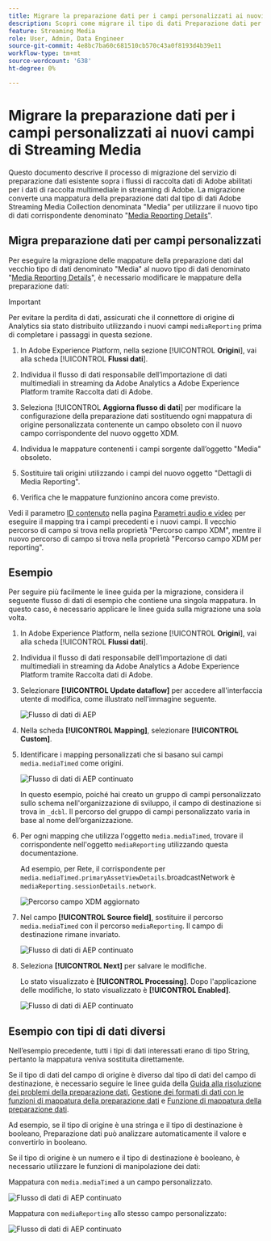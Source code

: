 ```yaml
---
title: Migrare la preparazione dati per i campi personalizzati ai nuovi campi di Streaming Media
description: Scopri come migrare il tipo di dati Preparazione dati per i campi personalizzati nei nuovi campi di Streaming Media
feature: Streaming Media
role: User, Admin, Data Engineer
source-git-commit: 4e8bc7ba60c681510cb570c43a0f8193d4b39e11
workflow-type: tm+mt
source-wordcount: '638'
ht-degree: 0%

---
```


# Migrare la preparazione dati per i campi personalizzati ai nuovi campi di Streaming Media

Questo documento descrive il processo di migrazione del servizio di preparazione dati esistente sopra i flussi di raccolta dati di Adobe abilitati per i dati di raccolta multimediale in streaming di Adobe. La migrazione converte una mappatura della preparazione dati dal tipo di dati Adobe Streaming Media Collection denominata &quot;Media&quot; per utilizzare il nuovo tipo di dati corrispondente denominato &quot;[Media Reporting Details](https://experienceleague.adobe.com/it/docs/experience-platform/xdm/data-types/media-reporting-details)&quot;.

## Migra preparazione dati per campi personalizzati

Per eseguire la migrazione delle mappature della preparazione dati dal vecchio tipo di dati denominato &quot;Media&quot; al nuovo tipo di dati denominato &quot;[Media Reporting Details](https://experienceleague.adobe.com/it/docs/experience-platform/xdm/data-types/media-reporting-details)&quot;, è necessario modificare le mappature della preparazione dati:

>[!IMPORTANT]
>
>Per evitare la perdita di dati, assicurati che il connettore di origine di Analytics sia stato distribuito utilizzando i nuovi campi `mediaReporting` prima di completare i passaggi in questa sezione.

1. In Adobe Experience Platform, nella sezione [!UICONTROL **Origini**], vai alla scheda [!UICONTROL **Flussi dati**].

1. Individua il flusso di dati responsabile dell’importazione di dati multimediali in streaming da Adobe Analytics a Adobe Experience Platform tramite Raccolta dati di Adobe.

1. Seleziona [!UICONTROL **Aggiorna flusso di dati**] per modificare la configurazione della preparazione dati sostituendo ogni mappatura di origine personalizzata contenente un campo obsoleto con il nuovo campo corrispondente del nuovo oggetto XDM.

1. Individua le mappature contenenti i campi sorgente dall’oggetto &quot;Media&quot; obsoleto.

1. Sostituire tali origini utilizzando i campi del nuovo oggetto &quot;Dettagli di Media Reporting&quot;.

1. Verifica che le mappature funzionino ancora come previsto.

Vedi il parametro [ID contenuto](https://experienceleague.adobe.com/it/docs/media-analytics/using/implementation/variables/audio-video-parameters#content-id) nella pagina [Parametri audio e video](https://experienceleague.adobe.com/it/docs/media-analytics/using/implementation/variables/audio-video-parameters) per eseguire il mapping tra i campi precedenti e i nuovi campi. Il vecchio percorso di campo si trova nella proprietà &quot;Percorso campo XDM&quot;, mentre il nuovo percorso di campo si trova nella proprietà &quot;Percorso campo XDM per reporting&quot;.

## Esempio

Per seguire più facilmente le linee guida per la migrazione, considera il seguente flusso di dati di esempio che contiene una singola mappatura. In questo caso, è necessario applicare le linee guida sulla migrazione una sola volta.

1. In Adobe Experience Platform, nella sezione [!UICONTROL **Origini**], vai alla scheda [!UICONTROL **Flussi dati**].

1. Individua il flusso di dati responsabile dell’importazione di dati multimediali in streaming da Adobe Analytics a Adobe Experience Platform tramite Raccolta dati di Adobe.

1. Selezionare **[!UICONTROL Update dataflow]** per accedere all&#39;interfaccia utente di modifica, come illustrato nell&#39;immagine seguente.

   ![Flusso di dati di AEP](assets/aep-dataflow.jpeg)

1. Nella scheda **[!UICONTROL Mapping]**, selezionare **[!UICONTROL Custom]**.

1. Identificare i mapping personalizzati che si basano sui campi `media.mediaTimed` come origini.

   ![Flusso di dati di AEP continuato](assets/aep-dataflow2.jpeg)

   In questo esempio, poiché hai creato un gruppo di campi personalizzato sullo schema nell&#39;organizzazione di sviluppo, il campo di destinazione si trova in `_dcbl`. Il percorso del gruppo di campi personalizzato varia in base al nome dell’organizzazione.

1. Per ogni mapping che utilizza l&#39;oggetto `media.mediaTimed`, trovare il corrispondente nell&#39;oggetto `mediaReporting` utilizzando questa documentazione.

   Ad esempio, per Rete, il corrispondente per `media.mediaTimed.primaryAssetViewDetails`.broadcastNetwork è `mediaReporting.sessionDetails.network`.

   ![Percorso campo XDM aggiornato](assets/xdm-field-path-old-and-new.jpeg)

1. Nel campo **[!UICONTROL Source field]**, sostituire il percorso `media.mediaTimed` con il percorso `mediaReporting`. Il campo di destinazione rimane invariato.

   ![Flusso di dati di AEP continuato](assets/aep-dataflow3.jpeg)

1. Seleziona **[!UICONTROL Next]** per salvare le modifiche.

   Lo stato visualizzato è **[!UICONTROL Processing]**. Dopo l&#39;applicazione delle modifiche, lo stato visualizzato è **[!UICONTROL Enabled]**.

   ![Flusso di dati di AEP continuato](assets/aep-dataflow5.jpeg)

## Esempio con tipi di dati diversi

Nell’esempio precedente, tutti i tipi di dati interessati erano di tipo String, pertanto la mappatura veniva sostituita direttamente.

Se il tipo di dati del campo di origine è diverso dal tipo di dati del campo di destinazione, è necessario seguire le linee guida della [Guida alla risoluzione dei problemi della preparazione dati](https://experienceleague.adobe.com/it/docs/experience-platform/data-prep/troubleshooting-guide), [Gestione dei formati di dati con le funzioni di mappatura della preparazione dati](https://experienceleague.adobe.com/it/docs/experience-platform/data-prep/data-handling) e [Funzione di mappatura della preparazione dati](https://experienceleague.adobe.com/it/docs/experience-platform/data-prep/data-handling).

Ad esempio, se il tipo di origine è una stringa e il tipo di destinazione è booleano, Preparazione dati può analizzare automaticamente il valore e convertirlo in booleano.

Se il tipo di origine è un numero e il tipo di destinazione è booleano, è necessario utilizzare le funzioni di manipolazione dei dati:

Mappatura con `media.mediaTimed` a un campo personalizzato.

![Flusso di dati di AEP continuato](assets/aep-dataflow6.jpeg)

Mappatura con `mediaReporting` allo stesso campo personalizzato:

![Flusso di dati di AEP continuato](assets/aep-dataflow7.jpeg)


